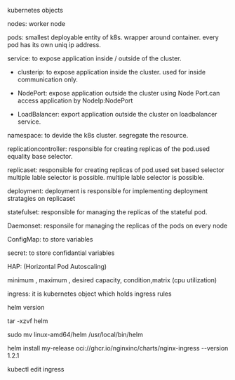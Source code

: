 kubernetes objects 

nodes: worker node

pods: smallest deployable entity of k8s. wrapper around container. every pod has its own uniq ip address.

service: to expose application inside / outside of the cluster.
 - clusterip: to expose application inside the cluster. used for inside communication only.

 - NodePort: expose application outside the cluster using Node Port.can access application by NodeIp:NodePort

 - LoadBalancer: export application outside the cluster on loadbalancer service.

namespace: to devide the k8s cluster. segregate the resource.
 
replicationcontroller: responsible for creating replicas of the pod.used equality base selector. 

replicaset: responsible for creating replicas of pod.used set based selector multiple lable selector 
is possible. multiple lable selector is possible.

deployment: deployment is responsible for implementing deployment stratagies on replicaset

statefulset: responsible for managing the replicas of the stateful pod.

Daemonset: responsile for managing the replicas of the pods on every node 

ConfigMap: to store variables 

secret: to store confidantial variables 

HAP: (Horizontal Pod Autoscaling) 

minimum , maximum , desired capacity, condition,matrix (cpu utilization) 

ingress: it is kubernetes object which holds ingress rules 

helm version 

tar -xzvf helm 

sudo mv linux-amd64/helm /usr/local/bin/helm 

helm install my-release oci://ghcr.io/nginxinc/charts/nginx-ingress --version 1.2.1 

kubectl edit ingress 




